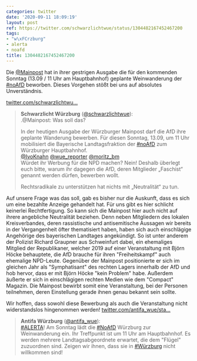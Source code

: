 ```yaml
---
categories: twitter
date: '2020-09-11 18:09:19'
layout: post
ref: https://twitter.com/schwarzlichtwue/status/1304482167452467200
tags:
- "w\xFCrzburg"
- alerta
- noafd
title: 1304482167452467200
---
```

Die [@Mainpost](https://twitter.com/Mainpost) hat in ihrer gestrigen Ausgabe die für den kommenden Sonntag (13.09 / 11 Uhr am Hauptbahnhof) geplante Weinwanderung der [#noAfD](/t/noafd) beworben. Dieses Vorgehen stößt bei uns auf absolutes Unverständnis.

[twitter.com/schwarzlichtwu…](https://twitter.com/schwarzlichtwue/status/1304157815267897345?s=19)
> <b>Schwarzlicht Würzburg</b> ([@schwarzlichtwue](https://twitter.com/schwarzlichtwue)):  
>.@Mainpost: Was soll das?  
>  
>  
>  
>In der heutigen Ausgabe der Würzburger Mainpost darf die AfD ihre geplante Wanderung bewerben. Für diesen Sonntag, 13.09, um 11 Uhr mobilisiert die Bayerische Landtagsfraktion der [#noAfD](/t/noafd) zum Würzburger Hauptbahnhof.   
>[@IvoKnahn](https://twitter.com/IvoKnahn) [@wue_reporter](https://twitter.com/wue_reporter) [@moritz_bm](https://twitter.com/moritz_bm)  
>Würdet ihr Werbung für die NPD machen? Nein! Deshalb überlegt euch bitte, warum ihr dagegen die AfD, deren Mitglieder „Faschist“ genannt werden dürfen, bewerben wollt.  
>  
>  
>  
>Rechtsradikale zu unterstützen hat nichts mit „Neutralität“ zu tun.  


Auf unsere Frage was das soll, gab es bisher nur die Auskunft, dass es sich um eine bezahlte Anzeige gehandelt hat. Für uns gibt es hier schlicht keinerlei Rechtfertigung. So kann sich die Mainpost hier auch nicht auf ihrere angebliche Neutralität beziehen.
Denn neben Mitgliedern des lokalen Kreisverbandes, deren rassistische und antisemitische Aussagen wir bereits in der Vergangenheit öfter thematisiert haben, haben sich auch einschlägige Angehörige des bayerischen Landtages angekündigt.
So ist unter anderem der Polizist Richard Graupner aus Schweinfurt dabei, ein ehemaliges Mitglied der Republikaner, welcher 2019 auf einer Veranstaltung mit Björn Höcke behauptete, die AfD brauche für ihren "Freiheitskampf" auch ehemalige NPD-Leute.
Gegenüber der Mainpost positionierte er sich im gleichen Jahr als "Symphatisant" des rechten Lagers innerhalb der AfD und hob hervor, dass er mit Björn Höcke "kein Problem" habe. Außerdem äußerte er sich in einschlägigen rechten Medien wie dem "Compact" Magazin.
Die Mainpost bewirbt somit eine Veranstaltung, bei der Personen teilnehmen, deren Einstellung gerade ihnen genau bekannt sein sollte. 

Wir hoffen, dass sowohl diese Bewerbung als auch die Veranstaltung nicht widerstandslos hingenommen werden!
[twitter.com/antifa_wue/sta…](https://twitter.com/antifa_wue/status/1304488763272372227?s=19)
> <b>Antifa Würzburg</b> ([@antifa_wue](https://twitter.com/antifa_wue)):  
>[#ALERTA](/t/alerta)! Am Sonntag lädt die [#NoAfD](/t/noafd) Würzburg zur Weinwanderung ein. Ihr Treffpunkt ist um 11 Uhr am Hauptbahnhof. Es werden mehrere Landtagsabgeordnete erwartet, die dem "Flügel" zuzuordnen sind. Zeigen wir ihnen, dass sie in [#Würzburg](/t/würzburg) nicht willkommen sind!   

